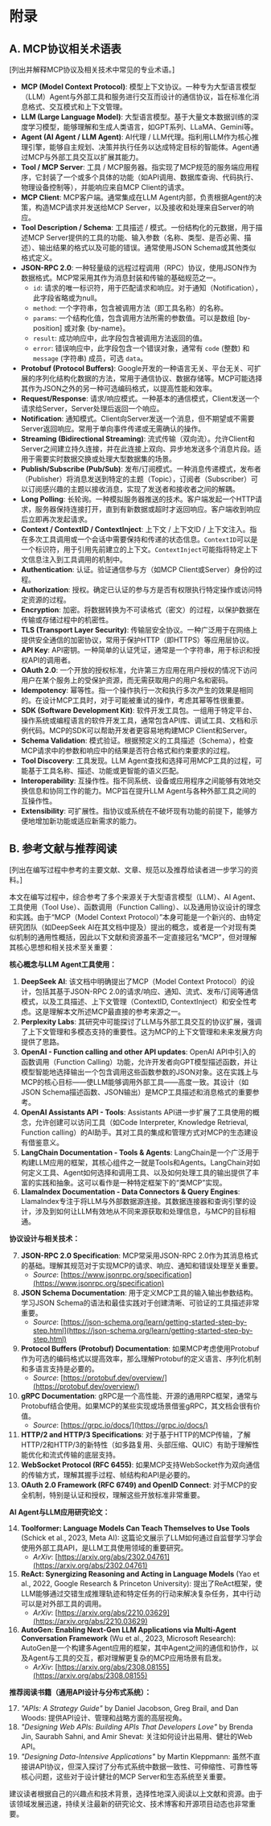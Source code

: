 # 附录

## A. MCP协议相关术语表

[列出并解释MCP协议及相关技术中常见的专业术语。]

*   **MCP (Model Context Protocol)**: 模型上下文协议。一种专为大型语言模型（LLM）Agent与外部工具和服务进行交互而设计的通信协议，旨在标准化消息格式、交互模式和上下文管理。
*   **LLM (Large Language Model)**: 大型语言模型。基于大量文本数据训练的深度学习模型，能够理解和生成人类语言，如GPT系列、LLaMA、Gemini等。
*   **Agent (AI Agent / LLM Agent)**: AI代理 / LLM代理。指利用LLM作为核心推理引擎，能够自主规划、决策并执行任务以达成特定目标的智能体。Agent通过MCP与外部工具交互以扩展其能力。
*   **Tool / MCP Server**: 工具 / MCP服务器。指实现了MCP规范的服务端应用程序，它封装了一个或多个具体的功能（如API调用、数据库查询、代码执行、物理设备控制等），并能响应来自MCP Client的请求。
*   **MCP Client**: MCP客户端。通常集成在LLM Agent内部，负责根据Agent的决策，构造MCP请求并发送给MCP Server，以及接收和处理来自Server的响应。
*   **Tool Description / Schema**: 工具描述 / 模式。一份结构化的元数据，用于描述MCP Server提供的工具的功能、输入参数（名称、类型、是否必需、描述）、输出结果的格式以及可能的错误。通常使用JSON Schema或其他类似格式定义。
*   **JSON-RPC 2.0**: 一种轻量级的远程过程调用（RPC）协议，使用JSON作为数据格式。MCP常采用其作为消息封装和传输的基础规范之一。
    *   `id`: 请求的唯一标识符，用于匹配请求和响应。对于通知（Notification），此字段省略或为null。
    *   `method`: 一个字符串，包含被调用方法（即工具名称）的名称。
    *   `params`: 一个结构化值，包含调用方法所需的参数值。可以是数组 \[by-position] 或对象 {by-name}。
    *   `result`: 成功响应中，此字段包含被调用方法返回的值。
    *   `error`: 错误响应中，此字段包含一个错误对象，通常有 `code` (整数) 和 `message` (字符串) 成员，可选 `data`。
*   **Protobuf (Protocol Buffers)**: Google开发的一种语言无关、平台无关、可扩展的序列化结构化数据的方法，常用于通信协议、数据存储等。MCP可能选择其作为JSON之外的另一种可选编码格式，以提高性能和效率。
*   **Request/Response**: 请求/响应模式。一种基本的通信模式，Client发送一个请求给Server，Server处理后返回一个响应。
*   **Notification**: 通知模式。Client向Server发送一个消息，但不期望或不需要Server返回响应。常用于单向事件传递或无需确认的操作。
*   **Streaming (Bidirectional Streaming)**: 流式传输（双向流）。允许Client和Server之间建立持久连接，并在此连接上双向、异步地发送多个消息片段。适用于需要实时数据交换或处理大型数据集的场景。
*   **Publish/Subscribe (Pub/Sub)**: 发布/订阅模式。一种消息传递模式，发布者（Publisher）将消息发送到特定的主题（Topic），订阅者（Subscriber）可以订阅感兴趣的主题以接收消息，实现了发送者和接收者之间的解耦。
*   **Long Polling**: 长轮询。一种模拟服务器推送的技术。客户端发起一个HTTP请求，服务器保持连接打开，直到有新数据或超时才返回响应。客户端收到响应后立即再次发起请求。
*   **Context / ContextID / ContextInject**: 上下文 / 上下文ID / 上下文注入。指在多次工具调用或一个会话中需要保持和传递的状态信息。`ContextID`可以是一个标识符，用于引用先前建立的上下文。`ContextInject`可能指将特定上下文信息注入到工具调用的机制中。
*   **Authentication**: 认证。验证通信参与方（如MCP Client或Server）身份的过程。
*   **Authorization**: 授权。确定已认证的参与方是否有权限执行特定操作或访问特定资源的过程。
*   **Encryption**: 加密。将数据转换为不可读格式（密文）的过程，以保护数据在传输或存储过程中的机密性。
*   **TLS (Transport Layer Security)**: 传输层安全协议。一种广泛用于在网络上提供安全通信的加密协议，常用于保护HTTP（即HTTPS）等应用层协议。
*   **API Key**: API密钥。一种简单的认证凭证，通常是一个字符串，用于标识和授权API的调用者。
*   **OAuth 2.0**: 一个开放的授权标准，允许第三方应用在用户授权的情况下访问用户在某个服务上的受保护资源，而无需获取用户的用户名和密码。
*   **Idempotency**: 幂等性。指一个操作执行一次和执行多次产生的效果是相同的。在设计MCP工具时，对于可能被重试的操作，考虑其幂等性很重要。
*   **SDK (Software Development Kit)**: 软件开发工具包。一组用于特定平台、操作系统或编程语言的软件开发工具，通常包含API库、调试工具、文档和示例代码。MCP的SDK可以帮助开发者更容易地构建MCP Client和Server。
*   **Schema Validation**: 模式验证。根据预定义的工具描述（Schema），检查MCP请求中的参数和响应中的结果是否符合格式和约束要求的过程。
*   **Tool Discovery**: 工具发现。LLM Agent查找和选择可用MCP工具的过程，可能基于工具名称、描述、功能或更智能的语义匹配。
*   **Interoperability**: 互操作性。指不同系统、设备或应用程序之间能够有效地交换信息和协同工作的能力。MCP旨在提升LLM Agent与各种外部工具之间的互操作性。
*   **Extensibility**: 可扩展性。指协议或系统在不破坏现有功能的前提下，能够方便地增加新功能或适应新需求的能力。

## B. 参考文献与推荐阅读

[列出在编写过程中参考的主要文献、文章、规范以及推荐给读者进一步学习的资料。]

本文在编写过程中，综合参考了多个来源关于大型语言模型（LLM）、AI Agent、工具使用（Tool Use）、函数调用（Function Calling）、以及通用协议设计的理念和实践。由于“MCP（Model Context Protocol）”本身可能是一个新兴的、由特定研究团队（如DeepSeek AI在其文档中提及）提出的概念，或者是一个对现有类似机制的通用性概括，因此以下文献和资源虽不一定直接冠名“MCP”，但对理解其核心思想和相关技术至关重要：

**核心概念与LLM Agent工具使用：**

1.  **DeepSeek AI**: 该文档中明确提出了MCP（Model Context Protocol）的设计，包括其基于JSON-RPC 2.0的请求/响应、通知、流式、发布/订阅等通信模式，以及工具描述、上下文管理（ContextID, ContextInject）和安全性考虑。这是理解本文所述MCP最直接的参考来源之一。
2.  **Perplexity Labs**: 其研究中可能探讨了LLM与外部工具交互的协议扩展，强调了上下文管理和多模态支持的重要性。这为MCP的上下文管理和未来发展方向提供了思路。
3.  **OpenAI - Function calling and other API updates**: OpenAI API中引入的函数调用（Function Calling）功能，允许开发者向GPT模型描述函数，并让模型智能地选择输出一个包含调用这些函数参数的JSON对象。这在实践上与MCP的核心目标——使LLM能够调用外部工具——高度一致。其设计（如JSON Schema描述函数、JSON输出）是MCP工具描述和消息格式的重要参考。
4.  **OpenAI Assistants API - Tools**: Assistants API进一步扩展了工具使用的概念，允许创建可以访问工具（如Code Interpreter, Knowledge Retrieval, Function calling）的AI助手。其对工具的集成和管理方式对MCP的生态建设有借鉴意义。
5.  **LangChain Documentation - Tools & Agents**: LangChain是一个广泛用于构建LLM应用的框架，其核心组件之一就是Tools和Agents。LangChain对如何定义工具、Agent如何选择和调用工具、以及如何处理工具的输出提供了丰富的实践和抽象。这可以看作是一种特定框架下的“类MCP”实现。
6.  **LlamaIndex Documentation - Data Connectors & Query Engines**: LlamaIndex专注于将LLM与外部数据源连接。其数据连接器和查询引擎的设计，涉及到如何让LLM有效地从不同来源获取和处理信息，与MCP的目标相通。

**协议设计与相关技术：**

7.  **JSON-RPC 2.0 Specification**: MCP常采用JSON-RPC 2.0作为其消息格式的基础。理解其规范对于实现MCP的请求、响应、通知和错误处理至关重要。
    *   *Source*: [https://www.jsonrpc.org/specification](https://www.jsonrpc.org/specification)
8.  **JSON Schema Documentation**: 用于定义MCP工具的输入输出参数结构。学习JSON Schema的语法和最佳实践对于创建清晰、可验证的工具描述非常重要。
    *   *Source*: [https://json-schema.org/learn/getting-started-step-by-step.html](https://json-schema.org/learn/getting-started-step-by-step.html)
9.  **Protocol Buffers (Protobuf) Documentation**: 如果MCP考虑使用Protobuf作为可选的编码格式以提高效率，那么理解Protobuf的定义语言、序列化机制和多语言支持是必要的。
    *   *Source*: [https://protobuf.dev/overview/](https://protobuf.dev/overview/)
10. **gRPC Documentation**: gRPC是一个高性能、开源的通用RPC框架，通常与Protobuf结合使用。如果MCP的某些实现或场景借鉴gRPC，其文档会很有价值。
    *   *Source*: [https://grpc.io/docs/](https://grpc.io/docs/)
11. **HTTP/2 and HTTP/3 Specifications**: 对于基于HTTP的MCP传输，了解HTTP/2和HTTP/3的新特性（如多路复用、头部压缩、QUIC）有助于理解性能优化和流式传输的底层支持。
12. **WebSocket Protocol (RFC 6455)**: 如果MCP支持WebSocket作为双向通信的传输方式，理解其握手过程、帧结构和API是必要的。
13. **OAuth 2.0 Framework (RFC 6749) and OpenID Connect**: 对于MCP的安全机制，特别是认证和授权，理解这些开放标准非常重要。

**AI Agent与LLM应用研究论文：**

14. **Toolformer: Language Models Can Teach Themselves to Use Tools** (Schick et al., 2023, Meta AI): 这篇论文展示了LLM如何通过自监督学习学会使用外部工具API，是LLM工具使用领域的重要研究。
    *   *ArXiv*: [https://arxiv.org/abs/2302.04761](https://arxiv.org/abs/2302.04761)
15. **ReAct: Synergizing Reasoning and Acting in Language Models** (Yao et al., 2022, Google Research & Princeton University): 提出了ReAct框架，使LLM能够通过交错生成推理轨迹和特定任务的行动来解决复杂任务，其中行动可以是对外部工具的调用。
    *   *ArXiv*: [https://arxiv.org/abs/2210.03629](https://arxiv.org/abs/2210.03629)
16. **AutoGen: Enabling Next-Gen LLM Applications via Multi-Agent Conversation Framework** (Wu et al., 2023, Microsoft Research): AutoGen是一个构建多Agent应用的框架，其中Agent之间的通信和协作，以及Agent与工具的交互，都对理解更复杂的MCP应用场景有启发。
    *   *ArXiv*: [https://arxiv.org/abs/2308.08155](https://arxiv.org/abs/2308.08155)

**推荐阅读书籍（通用API设计与分布式系统）：**

17. *"APIs: A Strategy Guide"* by Daniel Jacobson, Greg Brail, and Dan Woods: 提供API设计、管理和战略方面的高层视角。
18. *"Designing Web APIs: Building APIs That Developers Love"* by Brenda Jin, Saurabh Sahni, and Amir Shevat: 关注如何设计出易用、健壮的Web API。
19. *"Designing Data-Intensive Applications"* by Martin Kleppmann: 虽然不直接讲API协议，但深入探讨了分布式系统中数据一致性、可伸缩性、可靠性等核心问题，这些对于设计健壮的MCP Server和生态系统至关重要。

建议读者根据自己的兴趣点和技术背景，选择性地深入阅读以上文献和资源。由于该领域发展迅速，持续关注最新的研究论文、技术博客和开源项目动态也非常重要。
